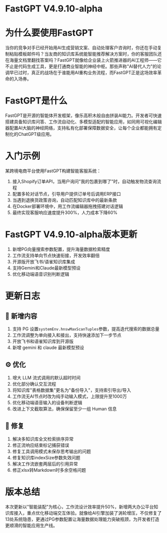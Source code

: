# FastGPT V4.9.10-alpha
# 为什么要使用FastGPT

当你的竞争对手已经开始用AI生成营销文案、自动处理客户咨询时，你还在手动复制粘贴模板邮件吗？当友商的知识库系统能智能推荐解决方案时，你的客服团队还在海量文档里翻找答案吗？FastGPT就像给企业装上火箭推进器的AI工程师——它不止是代码生成工具，更是打通商业智能的神经中枢。那些声称"AI替代人力"的论调早已过时，真正的战场在于谁能用AI重构业务流程，而FastGPT正是这场效率革命的入场券。

# FastGPT是什么

FastGPT是开源的智能体开发框架，像乐高积木般自由拼装AI能力。开发者可快速搭建具备知识库问答、工作流自动化、多模型适配的智能应用，如同用可视化编辑器配置AI大脑的神经网络，支持私有化部署保障数据安全，让每个企业都能拥有定制化的ChatGPT级应用。

# 入门示例

某跨境电商平台使用FastGPT构建智能客服系统：  
1. 接入Shopify订单API，当用户询问"我的包裹到哪了"时，自动触发物流查询流程  
2. 配置多轮对话节点，引导用户提供订单号后调用ERP接口  
3. 当遇到退换货政策咨询，自动匹配知识库中的最新条款  
4. 在Docker部署环境中，用工作流编辑器拖拽搭建对话逻辑  
5. 最终实现客服响应速度提升300%，人力成本下降60%

# FastGPT V4.9.10-alpha版本更新

1. 新增PG向量搜索参数配置，提升海量数据检索精度  
2. 工作流支持单向节点快速衔接，开发效率翻倍  
3. 开源版开放飞书/语雀知识库集成  
4. 支持Gemini和Claude最新模型预设  
5. 优化移动端语音识别判断逻辑

# 更新日志

## 🚀 新增内容

1. 支持 PG 设置`systemEnv.hnswMaxScanTuples`参数，提高迭代搜索的数据总量
2. 工作流调整为单向接入和接出，支持快速添加下一步节点
3. 开放飞书和语雀知识库到开源版
4. 新增 gemini 和 claude 最新模型预设

## ⚙️ 优化

1. 增大 LLM 流式调用的默认超时时间
2. 优化部分确认交互流程
3. 将知识库"表格数据集"更名为"备份导入"，支持索引导出/导入
4. 工作流无AI节点时改为纯手动输入模式，上限提升至1000万
5. 优化移动端语音输入的设备判断逻辑
6. 改进上下文截取算法，确保保留至少一组 Human 信息

## 🐛 修复

1. 解决多知识库全文检索排序异常
2. 修正流响应结束标记捕获错误
3. 修复工具调用模式未保存思考输出的问题
4. 修复知识库indexSize参数失效问题
5. 解决工作流嵌套两层后的引用异常
6. 修正xlsx转Markdown时多余空格问题

# 版本总结

本次更新以"智能装配"为核心，工作流设计效率提升50%，新增两大办公平台知识库接入，重点优化移动端交互体验。就像给AI引擎加装了涡轮增压，不仅修复了13处系统隐患，更通过PG参数配置让海量数据处理能力突破瓶颈，为开发者打造更顺滑的智能应用生产线。
